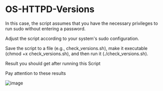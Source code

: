 # OS-HTTPD-Versions

In this case, the script assumes that you have the necessary privileges to run sudo without entering a password. 

Adjust the script according to your system's sudo configuration.

Save the script to a file (e.g., check_versions.sh), make it executable (chmod +x check_versions.sh), and then run it (./check_versions.sh).

Result you should get after running this Script 

Pay attention to these results

![image](https://github.com/joshking1/OS-HTTPD-Versions/assets/88409463/b6f15eeb-ec5c-4db2-89d8-7e769e9fca1f)

